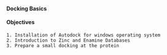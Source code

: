  #### Docking Basics

#### Objectives
```
1. Installation of Autodock for windows operating system
2. Introduction to Zinc and Enamine Databases
3. Prepare a small docking at the protein
```
